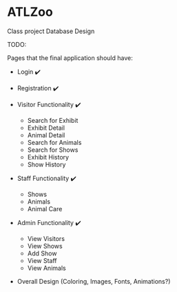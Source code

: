 # ATLZoo
Class project Database Design


TODO:

Pages that the final application should have:

- Login :heavy_check_mark:
- Registration :heavy_check_mark:
- Visitor Functionality :heavy_check_mark:
  - Search for Exhibit
  - Exhibit Detail
  - Animal Detail
  - Search for Animals
  - Search for Shows
  - Exhibit History
  - Show History
- Staff Functionality :heavy_check_mark:
  - Shows
  - Animals
  - Animal Care
- Admin Functionality :heavy_check_mark:
  - View Visitors
  - View Shows
  - Add Show
  - View Staff
  - View Animals


- Overall Design (Coloring, Images, Fonts, Animations?)
